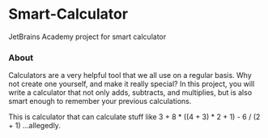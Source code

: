 # Smart-Calculator
JetBrains Academy project for smart calculator

### About

Calculators are a very helpful tool that we all use on a regular basis. Why not create one yourself, and make it really special? In this project, you will write a calculator that not only adds, subtracts, and multiplies, but is also smart enough to remember your previous calculations.

This is calculator that can calculate stuff like 3 + 8 * ((4 + 3) * 2 + 1) - 6 / (2 + 1) ...allegedly.
